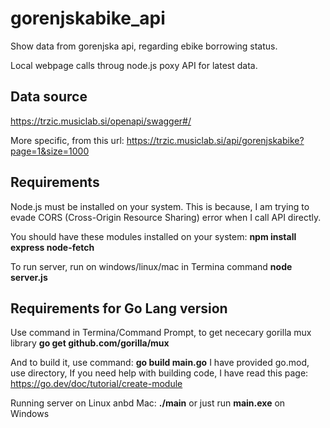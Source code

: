 # gorenjskabike_api
Show data from gorenjska api, regarding ebike borrowing status.

Local webpage calls throug node.js poxy API for latest data.

## Data source
https://trzic.musiclab.si/openapi/swagger#/

More specific, from this url:
https://trzic.musiclab.si/api/gorenjskabike?page=1&size=1000

## Requirements
Node.js must be installed on your system. This is because, I am trying to evade CORS (Cross-Origin Resource Sharing) error when I call API directly.

You should have these modules installed on your system:
**npm install express node-fetch**

To run server, run on windows/linux/mac in Termina command **node server.js** 

## Requirements for Go Lang version
Use command in Termina/Command Prompt, to get nececary gorilla mux library
**go get github.com/gorilla/mux**

And to build it, use command: **go build main.go**
I have provided go.mod, use directory, If you need help with building code, I have read this page:
https://go.dev/doc/tutorial/create-module

Running server on Linux anbd Mac: **./main** or just run **main.exe** on Windows




